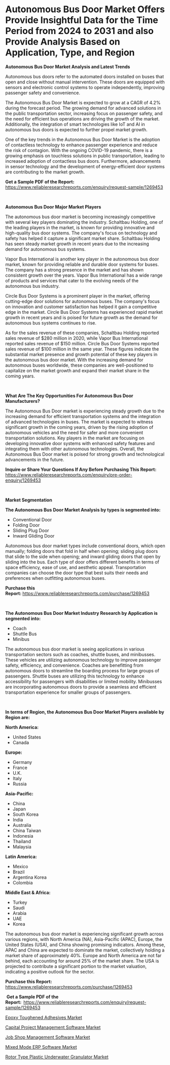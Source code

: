 <p><h1>Autonomous Bus Door Market Offers Provide Insightful Data for the Time Period from 2024 to 2031 and also Provide Analysis Based on Application, Type, and Region</h1></p><p><strong>Autonomous Bus Door Market Analysis and Latest Trends</strong></p>
<p><p>Autonomous bus doors refer to the automated doors installed on buses that open and close without manual intervention. These doors are equipped with sensors and electronic control systems to operate independently, improving passenger safety and convenience. </p><p>The Autonomous Bus Door Market is expected to grow at a CAGR of 4.2% during the forecast period. The growing demand for advanced solutions in the public transportation sector, increasing focus on passenger safety, and the need for efficient bus operations are driving the growth of the market. Additionally, the integration of smart technologies like IoT and AI in autonomous bus doors is expected to further propel market growth.</p><p>One of the key trends in the Autonomous Bus Door Market is the adoption of contactless technology to enhance passenger experience and reduce the risk of contagion. With the ongoing COVID-19 pandemic, there is a growing emphasis on touchless solutions in public transportation, leading to increased adoption of contactless bus doors. Furthermore, advancements in sensor technology and the development of energy-efficient door systems are contributing to the market growth.</p></p>
<p><strong>Get a Sample PDF of the Report:&nbsp;</strong> <a href="https://www.reliableresearchreports.com/enquiry/request-sample/1269453">https://www.reliableresearchreports.com/enquiry/request-sample/1269453</a></p>
<p>&nbsp;</p>
<p><strong>Autonomous Bus Door Major Market Players</strong></p>
<p><p>The autonomous bus door market is becoming increasingly competitive with several key players dominating the industry. Schaltbau Holding, one of the leading players in the market, is known for providing innovative and high-quality bus door systems. The company's focus on technology and safety has helped it capture a significant market share. Schaltbau Holding has seen steady market growth in recent years due to the increasing demand for autonomous bus systems.</p><p>Vapor Bus International is another key player in the autonomous bus door market, known for providing reliable and durable door systems for buses. The company has a strong presence in the market and has shown consistent growth over the years. Vapor Bus International has a wide range of products and services that cater to the evolving needs of the autonomous bus industry.</p><p>Circle Bus Door Systems is a prominent player in the market, offering cutting-edge door solutions for autonomous buses. The company's focus on innovation and customer satisfaction has helped it gain a competitive edge in the market. Circle Bus Door Systems has experienced rapid market growth in recent years and is poised for future growth as the demand for autonomous bus systems continues to rise.</p><p>As for the sales revenue of these companies, Schaltbau Holding reported sales revenue of $280 million in 2020, while Vapor Bus International reported sales revenue of $150 million. Circle Bus Door Systems reported sales revenue of $100 million in the same year. These figures indicate the substantial market presence and growth potential of these key players in the autonomous bus door market. With the increasing demand for autonomous buses worldwide, these companies are well-positioned to capitalize on the market growth and expand their market share in the coming years.</p></p>
<p>&nbsp;</p>
<p><strong>What Are The Key Opportunities For Autonomous Bus Door Manufacturers?</strong></p>
<p><p>The Autonomous Bus Door market is experiencing steady growth due to the increasing demand for efficient transportation systems and the integration of advanced technologies in buses. The market is expected to witness significant growth in the coming years, driven by the rising adoption of autonomous vehicles and the need for safer and more convenient transportation solutions. Key players in the market are focusing on developing innovative door systems with enhanced safety features and integrating them with other autonomous technologies. Overall, the Autonomous Bus Door market is poised for strong growth and technological advancements in the future.</p></p>
<p><strong>Inquire or Share Your Questions If Any Before Purchasing This Report:</strong> <a href="https://www.reliableresearchreports.com/enquiry/pre-order-enquiry/1269453">https://www.reliableresearchreports.com/enquiry/pre-order-enquiry/1269453</a></p>
<p>&nbsp;</p>
<p><strong>Market Segmentation</strong></p>
<p><strong>The Autonomous Bus Door Market Analysis by types is segmented into:</strong></p>
<p><ul><li>Conventional Door</li><li>Folding Door</li><li>Sliding Plug Door</li><li>Inward Gliding Door</li></ul></p>
<p><p>Autonomous bus door market types include conventional doors, which open manually; folding doors that fold in half when opening; sliding plug doors that slide to the side when opening; and inward gliding doors that open by sliding into the bus. Each type of door offers different benefits in terms of space efficiency, ease of use, and aesthetic appeal. Transportation companies can choose the door type that best suits their needs and preferences when outfitting autonomous buses.</p></p>
<p><strong>Purchase this Report:&nbsp;</strong><a href="https://www.reliableresearchreports.com/purchase/1269453">https://www.reliableresearchreports.com/purchase/1269453</a></p>
<p>&nbsp;</p>
<p><strong>The Autonomous Bus Door Market Industry Research by Application is segmented into:</strong></p>
<p><ul><li>Coach</li><li>Shuttle Bus</li><li>Minibus</li></ul></p>
<p><p>The autonomous bus door market is seeing applications in various transportation sectors such as coaches, shuttle buses, and minibusses. These vehicles are utilizing autonomous technology to improve passenger safety, efficiency, and convenience. Coaches are benefitting from autonomous doors to streamline the boarding process for large groups of passengers. Shuttle buses are utilizing this technology to enhance accessibility for passengers with disabilities or limited mobility. Minibusses are incorporating autonomous doors to provide a seamless and efficient transportation experience for smaller groups of passengers.</p></p>
<p>&nbsp;</p>
<p><strong>In terms of Region, the Autonomous Bus Door Market Players available by Region are:</strong></p>
<p>
    <p> <strong> North America: </strong>
        <ul>
            <li>United States</li>
            <li>Canada</li>
        </ul>
        </p> 
    <p> <strong> Europe: </strong>
        <ul>
            <li>Germany</li>
            <li>France</li>
            <li>U.K.</li>
            <li>Italy</li>
            <li>Russia</li>
        </ul>
        </p> 
    <p> <strong> Asia-Pacific: </strong>
        <ul>
            <li>China</li>
            <li>Japan</li>
            <li>South Korea</li>
            <li>India</li>
            <li>Australia</li>
            <li>China Taiwan</li>
            <li>Indonesia</li>
            <li>Thailand</li>
            <li>Malaysia</li>
        </ul>
        </p> 
    <p> <strong> Latin America: </strong>
        <ul>
            <li>Mexico</li>
            <li>Brazil</li>
            <li>Argentina Korea</li>
            <li>Colombia</li>
        </ul>
        </p> 
    <p> <strong> Middle East & Africa: </strong>
        <ul>
            <li>Turkey</li>
            <li>Saudi</li>
            <li>Arabia</li>
            <li>UAE</li>
            <li>Korea</li>
        </ul>
    </p>
    </p>
<p><p>The autonomous bus door market is experiencing significant growth across various regions, with North America (NA), Asia-Pacific (APAC), Europe, the United States (USA), and China showing promising indicators. Among these, APAC and China are expected to dominate the market, collectively holding a market share of approximately 40%. Europe and North America are not far behind, each accounting for around 25% of the market share. The USA is projected to contribute a significant portion to the market valuation, indicating a positive outlook for the sector.</p></p>
<p><strong>Purchase this Report: </strong><a href="https://www.reliableresearchreports.com/purchase/1269453">https://www.reliableresearchreports.com/purchase/1269453</a></p>
<p>&nbsp;<strong>Get a Sample PDF of the Report:&nbsp;&nbsp;</strong><a href="https://www.reliableresearchreports.com/enquiry/request-sample/1269453">https://www.reliableresearchreports.com/enquiry/request-sample/1269453</a></p>
<p><strong></strong></p>
<p><p><a href="https://github.com/NorbertYates/Market-Research-Report-List-3/blob/main/epoxy-toughened-adhesives-market.md">Epoxy Toughened Adhesives Market</a></p><p><a href="https://medium.com/@peggiemertz/capital-project-management-software-market-the-key-to-successful-business-strategy-forecast-till-41bf66408512">Capital Project Management Software Market</a></p><p><a href="https://medium.com/@joshuabaker550/decoding-job-shop-management-software-market-metrics-market-share-trends-and-growth-patterns-b3211ebf573b">Job Shop Management Software Market</a></p><p><a href="https://medium.com/@joshuabaker550/mixed-mode-erp-software-market-comprehensive-assessment-by-type-application-and-geography-9fd7441d03f9">Mixed Mode ERP Software Market</a></p><p><a href="https://github.com/nancykennedykellievqfqt2/Market-Research-Report-List-1/blob/main/rotor-type-plastic-underwater-granulator-market.md">Rotor Type Plastic Underwater Granulator Market</a></p></p>
